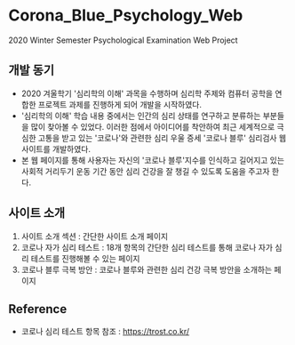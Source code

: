 # Corona_Blue_Psychology_Web
2020 Winter Semester Psychological Examination Web Project



## 개발 동기

- 2020 겨울학기 '심리학의 이해' 과목을 수행하며 심리학 주제와 컴퓨터 공학을 연합한 프로젝트 과제를 진행하게 되어 개발을 시작하였다.
- '심리학의 이해' 학습 내용 중에서는 인간의 심리 상태를 연구하고 분류하는 부분들을 많이 찾아볼 수 있었다. 이러한 점에서 아이디어를 착안하여 최근 세계적으로 극심한 고통을 받고 있는 '코로나'와 관련한 심리 우울 증세 '코로나 블루' 심리검사 웹사이트를 개발하였다.
- 본 웹 페이지를 통해 사용자는 자신의 '코로나 블루'지수를 인식하고 길어지고 있는 사회적 거리두기 운동 기간 동안 심리 건강을 잘 챙길 수 있도록 도움을 주고자 한다.





## 사이트 소개

1. 사이트 소개 섹션 : 간단한 사이트 소개 페이지
2. 코로나 자가 심리 테스트 : 18개 항목의 간단한 심리 테스트를 통해 코로나 자가 심리 테스트를 진행해볼 수 있는 페이지
3. 코로나 블루 극복 방안 : 코로나 블루와 관련한 심리 건강 극복 방안을 소개하는 페이지





## Reference

- 코로나 심리 테스트 항목 참조 : https://trost.co.kr/